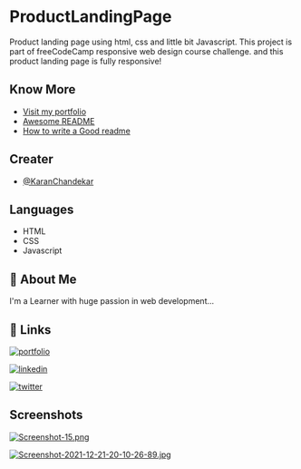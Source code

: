 # ProductLandingPage

Product landing page using html, css and little bit Javascript. This project is part of freeCodeCamp responsive web design course challenge. and this product landing page is fully responsive! 



## Know More

 - [Visit my portfolio](https://portfolio-me-karanchandekar.vercel.app/)
 - [Awesome README](https://github.com/matiassingers/awesome-readme)
 - [How to write a Good readme](https://bulldogjob.com/news/449-how-to-write-a-good-readme-for-your-github-project)


## Creater

- [@KaranChandekar](https://github.com/KaranChandekar)


## Languages

- HTML
- CSS
- Javascript


## 🚀 About Me
I'm a Learner with huge passion in web development...


## 🔗 Links
[![portfolio](https://img.shields.io/badge/my_portfolio-000?style=for-the-badge&logo=ko-fi&logoColor=white)](https://portfolio-me-karanchandekar.vercel.app/)

[![linkedin](https://img.shields.io/badge/linkedin-0A66C2?style=for-the-badge&logo=linkedin&logoColor=white)](https://www.linkedin.com/in/karan-chandekar-a87263219/)

[![twitter](https://img.shields.io/badge/twitter-1DA1F2?style=for-the-badge&logo=twitter&logoColor=white)](https://twitter.com/karan_chandekar)


## Screenshots

[![Screenshot-15.png](https://i.postimg.cc/C5hXnbTJ/Screenshot-15.png)](https://postimg.cc/JDFP9DhB)

[![Screenshot-2021-12-21-20-10-26-89.jpg](https://i.postimg.cc/vBgLqB7M/Screenshot-2021-12-21-20-10-26-89.jpg)](https://postimg.cc/wyzm39bb)
